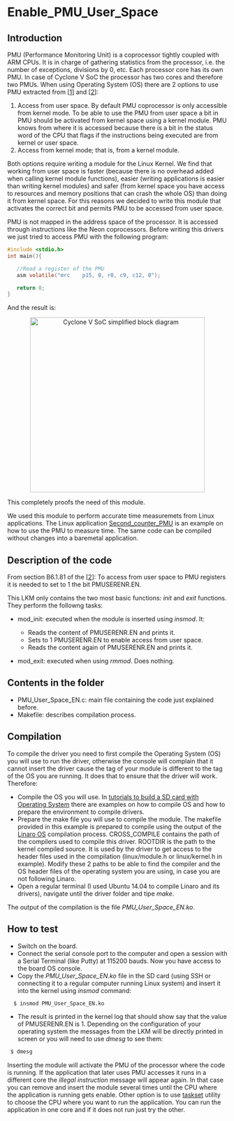 Enable_PMU_User_Space
=====================

Introduction
-------------
 PMU (Performance Monitoring Unit) is a coprocessor tightly coupled with ARM CPUs. It is in charge of gathering statistics from the processor, i.e. the number of  exceptions, divisions by 0, etc. Each processor core has its own PMU. In case of Cyclone V SoC the processor has two cores and therefore two PMUs. When using Operating System (OS) there are 2 options to use PMU extracted from [[1](http://neocontra.blogspot.com.es/2013/05/user-mode-performance-counters-for.html)] and [[2](http://infocenter.arm.com/help/index.jsp?topic=/com.arm.doc.ddi0406c/index.html)]:
 
1.	Access from user space. By default PMU coprocessor is only accessible from kernel mode. To be able to use the PMU from user space a bit in PMU should be activated from kernel space using a kernel module. PMU knows from where it is accessed because there is a bit in the status word of the CPU that flags if the instructions being executed are from kernel or user space.
2.	Access from kernel mode; that is, from a kernel module.

Both options require writing a module for the Linux Kernel. We find that working from user space is faster (because there is no overhead added when calling kernel module functions), easier (writing applications is easier than writing kernel modules) and safer (from kernel space you have access to resources and memory positions that can crash the whole OS) than doing it from kernel space.  For this reasons we decided to write this module that activates the correct bit and permits PMU to be accessed from user space.  
 
 PMU is not  mapped in the address space of the processor. It is accessed through  instructions like the Neon coprocessors. Before writing this drivers we just tried to access PMU with the following program:
 
 ```c
#include <stdio.h>
int main(){

	//Read a register of the PMU
	asm volatile("mrc    p15, 0, r0, c9, c12, 0");

	return 0;
}	 
```
 
 And the result is:
 
 
<p align="center">
  <img src="https://raw.githubusercontent.com/lcostas/Zynq7000-examples/master/Linux-modules/Enable_PMU_user_space/access_PMU_user.png?token=AOISzIUwTL-y779H19mz11zpAGPt24J0ks5ZfyDnwA%3D%3D" width="400" align="middle" alt="Cyclone V SoC simplified block diagram" />
</p>
 
This completely proofs the need of this module.

We used this module to perform accurate time measuremets from Linux applications. The Linux application [Second_counter_PMU](https://github.com/lcostas/Zynq7000-examples/tree/master/Linux-applications/Second_counter_PMU) is an example on how to use the PMU to measure time. The same code can be compiled without changes into a baremetal application.

Description of the code
---------------------------
From section B6.1.81 of the [[2](http://infocenter.arm.com/help/index.jsp?topic=/com.arm.doc.ddi0406c/index.html)]: To access from user space to PMU registers it is needed to set to 1 the bit PMUSERENR.EN.

This LKM only contains the two most basic functions: _init_ and _exit_ functions. They perform the followng tasks:

* mod_init: executed when the module is inserted using _insmod_. It:
 
    * Reads the content of PMUSERENR.EN and prints it.
    * Sets to 1 PMUSERENR.EN to enable access from user space.
    * Reads the content again of PMUSERENR.EN and prints it.
    
* mod_exit: executed when using _rmmod_. Does nothing. 


Contents in the folder
----------------------
* PMU_User_Space_EN.c: main file containing the code just explained before.
* Makefile: describes compilation process.

Compilation
-------------
To compile the driver you need to first compile the Operating System (OS) you will use to run the driver, otherwise the console will complain that it cannot insert the driver cause the tag of your module is different to the tag of the OS you are running. It does that to ensure that the driver will work. Therefore:

  * Compile the OS you will use. In [tutorials to build a SD card with Operating System](https://github.com/lcostas/Zynq7000-examples/tree/master/SD-operating-system) there are examples on how to compile OS and how to prepare the environment to compile drivers.
  * Prepare the make file you will use to compile the module. The makefile provided in this example is prepared to compile using the output of the [Linaro OS](https://github.com/lcostas/Zynq7000-examples/tree/master/SD-operating-system/Linaro) compilation process. CROSS_COMPILE contains the path of the compilers used to compile this driver. ROOTDIR is the path to the kernel compiled source. It is used by the driver to get access to the header files used in the compilation (linux/module.h or linux/kernel.h in example). Modify these 2 paths to be able to find the compiler and the OS header files of the operating system you are using, in case you are not following Linaro.
  * Open a regular terminal (I used Ubuntu 14.04 to compile Linaro and its drivers), navigate until the driver folder and tipe _make_.
 
The output of the compilation is the file _PMU_User_Space_EN.ko_.

How to test
------------
* Switch on the board.
* Connect the serial console port to the computer and open a session with a Serial Terminal (like Putty) at 115200 bauds. Now you have access to the board OS console.
* Copy the _PMU_User_Space_EN.ko_ file in the SD card (using SSH or connecting it to a regular computer running Linux system) and insert it into the kernel using _insmod_ command: 
```bash
  $ insmod PMU_User_Space_EN.ko
```
* The result is printed in the kernel log that should show say that the value of PMUSERENR.EN is 1. Depending on the configuration of your operating system the messages from the LKM will be directly printed in screen or you will need to use _dmesg_ to see them:
 ```bash
  $ dmesg
```

Inserting the module will activate the PMU of the processor where the code is running. If the application that later uses PMU accesses it runs in a different core the _illegal instruction_ message will appear again. In that case you can remove and insert the module several times until the CPU where the application is running gets enable. Other option is to use [taskset](http://xmodulo.com/run-program-process-specific-cpu-cores-linux.html) utility to choose the CPU where you want to run the application. You can run the application in one core and if it does not run just try the other.